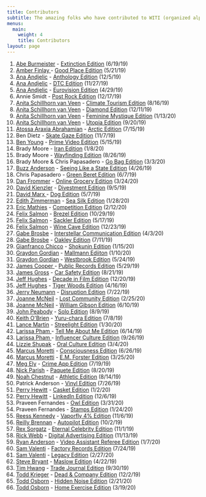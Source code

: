 ```yaml
---
title: Contributors
subtitle: The amazing folks who have contributed to WITI (organized alphabetically)
menus:
  main:
    weight: 4
    title: Contributors
layout: page
---
```


1. [Abe Burmeister](https://twitter.com/abe1x) - [Extinction Edition](https://whyisthisinteresting.substack.com/p/why-is-this-interesting-the-extinction) (6/19/19)
1. [Amber Finlay ](https://twitter.com/its_amber) - [Good Place Edition](https://whyisthisinteresting.substack.com/p/why-is-this-interesting-the-good) (5/21/19)
1. [Ana Andjelic](https://twitter.com/andjelicaaa) - [Anthology Edition](https://whyisthisinteresting.substack.com/p/why-is-this-interesting-the-anthology) (12/5/19)
1. [Ana Andjelic](https://twitter.com/andjelicaaa) - [DTC Edition](https://whyisthisinteresting.substack.com/p/why-is-this-interesting-the-dtc-edition) (11/27/19)
1. [Ana Andjelic](https://twitter.com/andjelicaaa) - [Eurovision Edition](https://whyisthisinteresting.substack.com/p/why-is-this-interesting-monday-april-789) (4/29/19)
1. Annie Smidt - [Post Rock Edition](https://whyisthisinteresting.substack.com/p/why-is-this-interesting-the-post) (12/17/19)
1. [Anita Schillhorn van Veen](https://twitter.com/anitasvv) - [Climate Tourism Edition](https://whyisthisinteresting.substack.com/p/why-is-this-interesting-the-climate-0e9) (8/16/19)
1. [Anita Schillhorn van Veen](https://twitter.com/anitasvv) - [Diamond Edition](https://whyisthisinteresting.substack.com/p/why-is-this-interesting-the-diamond) (12/11/19)
1. [Anita Schillhorn van Veen](https://twitter.com/anitasvv) - [Feminine Mystique Edition](https://whyisthisinteresting.substack.com/p/why-is-this-interesting-the-feminine) (1/13/20)
1. [Anita Schillhorn van Veen](https://twitter.com/anitasvv ) - [Utopia Edition](https://whyisthisinteresting.substack.com/p/why-is-this-interesting-the-utopia) (9/20/19)
1. [Atossa Araxia Abrahamian](https://twitter.com/atossaaraxia) - [Arctic Edition](https://whyisthisinteresting.substack.com/p/why-is-this-interesting-the-arctic) (7/15/19)
1. Ben Dietz - [Skate Gaze Edition](https://whyisthisinteresting.substack.com/p/why-is-this-interesting-the-skate) (11/7/19)
1. [Ben Young](https://twitter.com/bwagy) - [Prime Video Edition](https://whyisthisinteresting.substack.com/p/why-is-this-interesting-the-prime) (5/15/19)
1. Brady Moore - [Iran Edition](https://whyisthisinteresting.substack.com/p/why-is-this-interesting-the-iran) (1/8/20)
1. Brady Moore - [Wayfinding Edition](https://whyisthisinteresting.substack.com/p/why-is-this-interesting-the-wayfinding) (8/26/19)
1. Brady Moore & Chris Papasadero - [Go Bag Edition](https://whyisthisinteresting.substack.com/p/why-is-this-interesting-the-go-bag) (3/3/20)
1. [Buzz Anderson](https://twitter.com/buzz) - [Seeing Like a State Edition](https://whyisthisinteresting.substack.com/p/why-is-this-interesting-friday-april-0ec) (4/26/19)
1. Chris Papasadero - [Green Beret Edition](https://whyisthisinteresting.substack.com/p/why-is-this-interesting-the-green) (6/7/19)
1. [Dan Frommer](https://twitter.com/fromedome) - [Online Grocery Edition](https://whyisthisinteresting.substack.com/p/why-is-this-interesting-the-online) (3/24/20)
1. [David Kienzler](https://twitter.com/DaveKienzler) - [Divestment Edition](https://whyisthisinteresting.substack.com/p/why-is-this-interesting-the-divestment) (9/5/19)
1. [David Marx ](https://twitter.com/wdavidmarx) - [Dog Edition](https://whyisthisinteresting.substack.com/p/why-is-this-interesting-the-dog-edition) (5/7/19)
1. [Edith Zimmerman](https://twitter.com/edithzimmerman) - [Sea Silk Edition](https://whyisthisinteresting.substack.com/p/why-is-this-interesting-the-sea-silk) (1/28/20)
1. [Eric Mathies](https://twitter.com/ktm_film) - [Competition Edition](https://whyisthisinteresting.substack.com/p/why-is-this-interesting-the-competition) (2/12/20)
1. [Felix Salmon](https://twitter.com/felixsalmon) - [Brezel Edition](https://whyisthisinteresting.substack.com/p/why-is-this-interesting-the-brezel) (10/29/19)
1. [Felix Salmon](https://twitter.com/felixsalmon) - [Sackler Edition](https://whyisthisinteresting.substack.com/p/why-is-this-interesting-the-sackler) (5/17/19)
1. [Felix Salmon](https://twitter.com/felixsalmon) - [Wine Cave Edition](https://whyisthisinteresting.substack.com/p/why-is-this-interesting-wine-cave) (12/23/19)
1. [Gabe Brosbe](https://twitter.com/brosbeshow) - [Interstellar Communication Edition](https://whyisthisinteresting.substack.com/p/why-is-this-interesting-the-interstellar) (4/3/20)
1. [Gabe Brosbe](https://twitter.com/brosbeshow) - [Oakley Edition](https://whyisthisinteresting.substack.com/p/why-is-this-interesting-the-oakley) (7/11/19)
1. [Gianfranco Chicco](https://twitter.com/gchicco) - [Shokunin Edition](https://whyisthisinteresting.substack.com/p/why-is-this-interesting-the-shokunin) (1/15/20)
1. [Graydon Gordian](https://twitter.com/mrgordian) - [Mallmann Ediiton](https://whyisthisinteresting.substack.com/p/why-is-this-interesting-the-mallman) (1/10/20)
1. [Graydon Gordian](https://twitter.com/MrGordian) - [Westbrook Edition](https://whyisthisinteresting.substack.com/p/why-is-this-interesting-the-westbrook) (5/24/19)
1. [James Cooper ](https://twitter.com/koopstakov) - [Public Records Edition](https://whyisthisinteresting.substack.com/p/why-is-this-interesting-the-public) (5/29/19)
1. [James Gross](https://twitter.com/James_Gross) - [Car Safety Edition](https://whyisthisinteresting.substack.com/p/why-is-this-interesting-the-car-safety) (8/21/19)
1. [Jeff Hughes](https://twitter.com/hughesreviews) - [Decade in Film Edition](https://whyisthisinteresting.substack.com/p/why-is-this-interesting-the-decade) (12/20/19)
1. [Jeff Hughes](https://twitter.com/dabearsblog) - [Tiger Woods Edition](https://whyisthisinteresting.substack.com/p/why-is-this-interesting-tuesday-april-9fb) (4/16/19)
1. [Jerry Neumann](https://twitter.com/ganeumann) - [Disruption Edition](https://whyisthisinteresting.substack.com/p/why-is-this-interesting-the-disruption) (7/22/19)
1. [Joanne McNeil](https://twitter.com/jomc) - [Lost Community Edition](https://whyisthisinteresting.substack.com/p/why-is-this-interesting-the-lost) (2/25/20)
1. [Joanne McNeil](https://twitter.com/jomc) - [William Gibson Edition](https://whyisthisinteresting.substack.com/p/why-is-this-interesting-the-william) (6/10/19)
1. [John Peabody](https://twitter.com/johnpeabody) - [Solo Edition](https://whyisthisinteresting.substack.com/p/why-is-this-interesting-the-solo) (8/9/19)
1. [Keith O'Brien](https://twitter.com/keithobrien) - [Yuru-chara Edition](https://whyisthisinteresting.substack.com/p/why-is-this-interesting-the-yuru) (7/8/19)
1. [Lance Martin](https://twitter.com/rlancemartin) - [Streelight Edition](https://whyisthisinteresting.substack.com/p/why-is-this-interesting-the-streetlight) (1/30/20)
1. [Larissa Pham ](https://twitter.com/lrsphm) - [Tell Me About Me Edition](https://whyisthisinteresting.substack.com/p/why-is-this-interesting-the-tell) (6/14/19)
1. [Larissa Pham ](https://twitter.com/lrsphm) - [Influencer Culture Edition](https://whyisthisinteresting.substack.com/p/why-is-this-interesting-the-influencer-4ba) (9/26/19)
1. [Lizzie Shupak](https://twitter.com/lizzieshupak) - [Oral Culture Edition](https://whyisthisinteresting.substack.com/p/why-is-this-interesting-the-oral) (3/4/20)
1. [Marcus Moretti](https://twitter.com/mwmoretti) - [Consciousness Edition](https://whyisthisinteresting.substack.com/p/why-is-this-interesting-the-consciousness) (6/26/19)
1. [Marcus Moretti](https://twitter.com/mwmoretti) - [E.M. Forster Edition](https://whyisthisinteresting.substack.com/p/why-is-this-interesting-the-em-forster) (3/25/20)
1. [Meg Ely](https://twitter.com/Mcely) - [Crime App Edition](https://whyisthisinteresting.substack.com/p/why-is-this-interesting-the-crime) (7/19/19)
1. [Nick Parish](https://twitter.com/paryshnikov) - [Paquete Edition](https://whyisthisinteresting.substack.com/p/why-is-this-interesting-the-paquete) (8/20/19)
1. [Noah Chestnut](https://twitter.com/noahchestnut) - [Athletic Edition](https://whyisthisinteresting.substack.com/p/why-is-this-interesting-the-athletic) (8/14/19)
1. Patrick Anderson - [Vinyl Edition](https://whyisthisinteresting.substack.com/p/why-is-this-interesting-the-vinyl) (7/26/19)
1. [Perry Hewitt](https://twitter.com/perryhewitt) - [Casket Edition](https://whyisthisinteresting.substack.com/p/why-is-this-interesting-the-casket) (1/2/20)
1. [Perry Hewitt](https://twitter.com/perryhewitt) - [LinkedIn Edition](https://whyisthisinteresting.substack.com/p/why-is-this-interesting-the-profile) (12/6/19)
1. Praveen Fernandes - [Owl Edition](https://whyisthisinteresting.substack.com/p/why-is-this-interesting-the-owl-edition) (3/31/20)
1. Praveen Fernandes - [Stamps Edition](https://whyisthisinteresting.substack.com/p/why-is-this-interesting-the-stamps) (1/24/20)
1. [Reess Kennedy](https://twitter.com/reesskennedy) - [Vaporfly 4% Edition](https://whyisthisinteresting.substack.com/p/why-is-this-interesting-the-vaporfly) (11/6/19)
1. [Reilly Brennan](https://twitter.com/reillybrennan) - [Autopilot Edition](https://whyisthisinteresting.substack.com/p/why-is-this-interesting-the-autopilot) (10/2/19)
1. [Rex Sorgatz](https://twitter.com/fimoculous) - [Eternal Celebrity Edition](https://whyisthisinteresting.substack.com/p/why-is-this-interesting-the-eternal) (11/1/19)
1. [Rick Webb](https://twitter.com/RickWebb) - [Digital Advertising Edition](https://whyisthisinteresting.substack.com/p/why-is-this-interesting-the-digital) (11/13/19)
1. [Ryan Anderson](https://twitter.com/gtryan) - [Video Assistant Referee Edition](https://whyisthisinteresting.substack.com/p/why-is-this-interesting-the-var-edition) (1/7/20)
1. [Sam Valenti](https://twitter.com/VALENTI) - [Factory Records Edition](https://whyisthisinteresting.substack.com/p/why-is-this-interesting-the-factory) (7/24/19)
1. [Sam Valenti](https://twitter.com/VALENTI) - [Legacy Edition](https://whyisthisinteresting.substack.com/p/why-is-this-interesting-the-legacy) (2/27/20)
1. [Steve Bryant](https://twitter.com/stevebryant) - [Maslow Edition](https://whyisthisinteresting.substack.com/p/why-is-this-interesting-monday-april-9ff) (4/22/19)
1. [Tim Hwang](https://twitter.com/timhwang) - [Trade Journal Edition](https://whyisthisinteresting.substack.com/p/why-is-this-interesting-the-trade) (9/30/19)
1. [Todd Krieger](https://twitter.com/tkrieg) - [Dead & Company Edition](https://whyisthisinteresting.substack.com/p/why-is-this-interesting-the-dead) (12/2/19)
1. [Todd Osborn](https://twitter.com/soundmurderer) - [Hidden Noise Edition](https://whyisthisinteresting.substack.com/p/why-is-this-interesting-the) (2/21/20)
1. [Todd Osborn](https://twitter.com/soundmurderer) - [Home Exercise Edition](https://whyisthisinteresting.substack.com/p/why-is-this-interesting-the-home) (3/19/20)